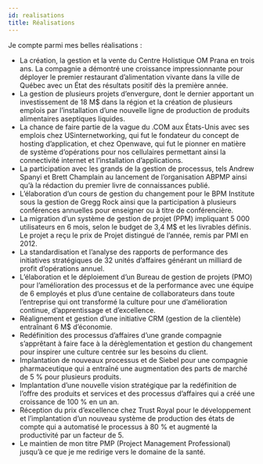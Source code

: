 ```yaml
---
id: realisations
title: Réalisations
---
```


Je compte parmi mes belles réalisations :

- La création, la gestion et la vente du Centre Holistique OM Prana en trois ans. La compagnie a démontré une croissance impressionnante pour déployer le premier restaurant d’alimentation vivante dans la ville de Québec avec un État des résultats positif dès la première année.
- La gestion de plusieurs projets d’envergure, dont le dernier apportant un investissement de 18 M\$ dans la région et la création de plusieurs emplois par l’installation d’une nouvelle ligne de production de produits alimentaires aseptiques liquides.
- La chance de faire partie de la vague du .COM aux États-Unis avec ses emplois chez USinternetworking, qui fut le fondateur du concept de hosting d’application, et chez Openwave, qui fut le pionner en matière de système d’opérations pour nos cellulaires permettant ainsi la connectivité internet et l’installation d’applications.
- La participation avec les grands de la gestion de processus, tels Andrew Spanyi et Brett Champlain au lancement de l’organisation ABPMP ainsi qu’à la rédaction du premier livre de connaissances publié.
- L’élaboration d’un cours de gestion du changement pour le BPM Institute sous la gestion de Gregg Rock ainsi que la participation à plusieurs conférences annuelles pour enseigner ou à titre de conférencière.
- La migration d’un système de gestion de projet (PPM) impliquant 5 000 utilisateurs en 6 mois, selon le budget de 3,4 M\$ et les livrables définis. Le projet a reçu le prix de Projet distingué de l’année, remis par PMI en 2012.
- La standardisation et l’analyse des rapports de performance des initiatives stratégiques de 32 unités d’affaires générant un milliard de profit d’opérations annuel.
- L’élaboration et le déploiement d’un Bureau de gestion de projets (PMO) pour l’amélioration des processus et de la performance avec une équipe de 6 employés et plus d’une centaine de collaborateurs dans toute l’entreprise qui ont transformé la culture pour une d’amélioration continue, d’apprentissage et d’excellence.
- Réalignement et gestion d’une initiative CRM (gestion de la clientèle) entraînant 6 M\$ d’économie.
- Redéfinition des processus d’affaires d’une grande compagnie s’apprêtant à faire face à la dérèglementation et gestion du changement pour inspirer une culture centrée sur les besoins du client.
- Implantation de nouveaux processus et de Siebel pour une compagnie pharmaceutique qui a entraîné une augmentation des parts de marché de 5 % pour plusieurs produits.
- Implantation d’une nouvelle vision stratégique par la redéfinition de l’offre des produits et services et des processus d’affaires qui a créé une croissance de 100 % en un an.
- Réception du prix d’excellence chez Trust Royal pour le développement et l’implantation d’un nouveau système de production des états de compte qui a automatisé le processus à 80 % et augmenté la productivité par un facteur de 5.
- Le maintien de mon titre PMP (Project Management Professional) jusqu’à ce que je me redirige vers le domaine de la santé.
